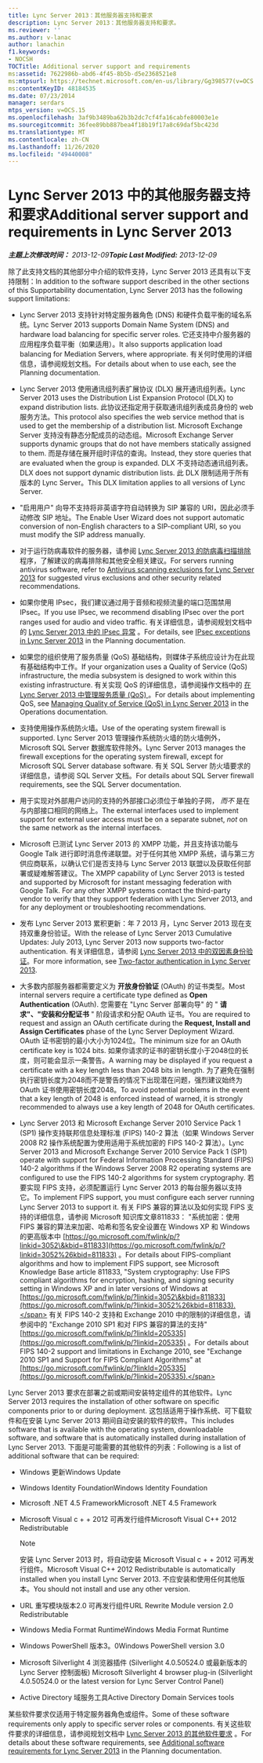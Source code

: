 ```yaml
---
title: Lync Server 2013：其他服务器支持和要求
description: Lync Server 2013：其他服务器支持和要求。
ms.reviewer: ''
ms.author: v-lanac
author: lanachin
f1.keywords:
- NOCSH
TOCTitle: Additional server support and requirements
ms:assetid: 7622986b-abd6-4f45-8b5b-d5e2368521e8
ms:mtpsurl: https://technet.microsoft.com/en-us/library/Gg398577(v=OCS.15)
ms:contentKeyID: 48184535
ms.date: 07/23/2014
manager: serdars
mtps_version: v=OCS.15
ms.openlocfilehash: 3af9b3489ba62b3b2dc7cf4fa16cabfe80003e1e
ms.sourcegitcommit: 36fee89bb887bea4f18b19f17a8c69daf5bc423d
ms.translationtype: MT
ms.contentlocale: zh-CN
ms.lasthandoff: 11/26/2020
ms.locfileid: "49440008"
---
```

# <a name="additional-server-support-and-requirements-in-lync-server-2013"></a><span data-ttu-id="5c2c8-103">Lync Server 2013 中的其他服务器支持和要求</span><span class="sxs-lookup"><span data-stu-id="5c2c8-103">Additional server support and requirements in Lync Server 2013</span></span>

<div data-xmlns="http://www.w3.org/1999/xhtml">

<div class="topic" data-xmlns="http://www.w3.org/1999/xhtml" data-msxsl="urn:schemas-microsoft-com:xslt" data-cs="https://msdn.microsoft.com/">

<div data-asp="https://msdn2.microsoft.com/asp">



</div>

<div id="mainSection">

<div id="mainBody"><span data-ttu-id="5c2c8-104">

<span> </span></span><span class="sxs-lookup"><span data-stu-id="5c2c8-104">

<span> </span></span></span>

<span data-ttu-id="5c2c8-105">_**主题上次修改时间：** 2013-12-09_</span><span class="sxs-lookup"><span data-stu-id="5c2c8-105">_**Topic Last Modified:** 2013-12-09_</span></span>

<span data-ttu-id="5c2c8-106">除了此支持文档的其他部分中介绍的软件支持，Lync Server 2013 还具有以下支持限制：</span><span class="sxs-lookup"><span data-stu-id="5c2c8-106">In addition to the software support described in the other sections of this Supportability documentation, Lync Server 2013 has the following support limitations:</span></span>

  - <span data-ttu-id="5c2c8-107">Lync Server 2013 支持针对特定服务器角色 (DNS) 和硬件负载平衡的域名系统。</span><span class="sxs-lookup"><span data-stu-id="5c2c8-107">Lync Server 2013 supports Domain Name System (DNS) and hardware load balancing for specific server roles.</span></span> <span data-ttu-id="5c2c8-108">它还支持中介服务器的应用程序负载平衡（如果适用）。</span><span class="sxs-lookup"><span data-stu-id="5c2c8-108">It also supports application load balancing for Mediation Servers, where appropriate.</span></span> <span data-ttu-id="5c2c8-109">有关何时使用的详细信息，请参阅规划文档。</span><span class="sxs-lookup"><span data-stu-id="5c2c8-109">For details about when to use each, see the Planning documentation.</span></span>

  - <span data-ttu-id="5c2c8-110">Lync Server 2013 使用通讯组列表扩展协议 (DLX) 展开通讯组列表。</span><span class="sxs-lookup"><span data-stu-id="5c2c8-110">Lync Server 2013 uses the Distribution List Expansion Protocol (DLX) to expand distribution lists.</span></span> <span data-ttu-id="5c2c8-111">此协议还指定用于获取通讯组列表成员身份的 web 服务方法。</span><span class="sxs-lookup"><span data-stu-id="5c2c8-111">This protocol also specifies the web service method that is used to get the membership of a distribution list.</span></span> <span data-ttu-id="5c2c8-112">Microsoft Exchange Server 支持没有静态分配成员的动态组。</span><span class="sxs-lookup"><span data-stu-id="5c2c8-112">Microsoft Exchange Server supports dynamic groups that do not have members statically assigned to them.</span></span> <span data-ttu-id="5c2c8-113">而是存储在展开组时评估的查询。</span><span class="sxs-lookup"><span data-stu-id="5c2c8-113">Instead, they store queries that are evaluated when the group is expanded.</span></span> <span data-ttu-id="5c2c8-114">DLX 不支持动态通讯组列表。</span><span class="sxs-lookup"><span data-stu-id="5c2c8-114">DLX does not support dynamic distribution lists.</span></span> <span data-ttu-id="5c2c8-115">此 DLX 限制适用于所有版本的 Lync Server。</span><span class="sxs-lookup"><span data-stu-id="5c2c8-115">This DLX limitation applies to all versions of Lync Server.</span></span>

  - <span data-ttu-id="5c2c8-116">"启用用户" 向导不支持将非英语字符自动转换为 SIP 兼容的 URI，因此必须手动修改 SIP 地址。</span><span class="sxs-lookup"><span data-stu-id="5c2c8-116">The Enable User Wizard does not support automatic conversion of non-English characters to a SIP-compliant URI, so you must modify the SIP address manually.</span></span>

  - <span data-ttu-id="5c2c8-117">对于运行防病毒软件的服务器，请参阅 [Lync Server 2013 的防病毒扫描排除](lync-server-2013-antivirus-scanning-exclusions.md) 程序，了解建议的病毒排除和其他安全相关建议。</span><span class="sxs-lookup"><span data-stu-id="5c2c8-117">For servers running antivirus software, refer to [Antivirus scanning exclusions for Lync Server 2013](lync-server-2013-antivirus-scanning-exclusions.md) for suggested virus exclusions and other security related recommendations.</span></span>

  - <span data-ttu-id="5c2c8-118">如果你使用 IPsec，我们建议通过用于音频和视频流量的端口范围禁用 IPsec。</span><span class="sxs-lookup"><span data-stu-id="5c2c8-118">If you use IPsec, we recommend disabling IPsec over the port ranges used for audio and video traffic.</span></span> <span data-ttu-id="5c2c8-119">有关详细信息，请参阅规划文档中的 [Lync Server 2013 中的 IPsec 异常](lync-server-2013-ipsec-exceptions.md) 。</span><span class="sxs-lookup"><span data-stu-id="5c2c8-119">For details, see [IPsec exceptions in Lync Server 2013](lync-server-2013-ipsec-exceptions.md) in the Planning documentation.</span></span>

  - <span data-ttu-id="5c2c8-120">如果您的组织使用了服务质量 (QoS) 基础结构，则媒体子系统应设计为在此现有基础结构中工作。</span><span class="sxs-lookup"><span data-stu-id="5c2c8-120">If your organization uses a Quality of Service (QoS) infrastructure, the media subsystem is designed to work within this existing infrastructure.</span></span> <span data-ttu-id="5c2c8-121">有关实现 QoS 的详细信息，请参阅操作文档中的 [在 Lync Server 2013 中管理服务质量 (QoS) ](lync-server-2013-managing-quality-of-service-qos.md) 。</span><span class="sxs-lookup"><span data-stu-id="5c2c8-121">For details about implementing QoS, see [Managing Quality of Service (QoS) in Lync Server 2013](lync-server-2013-managing-quality-of-service-qos.md) in the Operations documentation.</span></span>

  - <span data-ttu-id="5c2c8-122">支持使用操作系统防火墙。</span><span class="sxs-lookup"><span data-stu-id="5c2c8-122">Use of the operating system firewall is supported.</span></span> <span data-ttu-id="5c2c8-123">Lync Server 2013 管理操作系统防火墙的防火墙例外，Microsoft SQL Server 数据库软件除外。</span><span class="sxs-lookup"><span data-stu-id="5c2c8-123">Lync Server 2013 manages the firewall exceptions for the operating system firewall, except for Microsoft SQL Server database software.</span></span> <span data-ttu-id="5c2c8-124">有关 SQL Server 防火墙要求的详细信息，请参阅 SQL Server 文档。</span><span class="sxs-lookup"><span data-stu-id="5c2c8-124">For details about SQL Server firewall requirements, see the SQL Server documentation.</span></span>

  - <span data-ttu-id="5c2c8-125">用于实现对外部用户访问的支持的外部接口必须位于单独的子网， *而不* 是在与内部接口相同的网络上。</span><span class="sxs-lookup"><span data-stu-id="5c2c8-125">The external interfaces used to implement support for external user access must be on a separate subnet, *not* on the same network as the internal interfaces.</span></span>

  - <span data-ttu-id="5c2c8-p106">Microsoft 已测试 Lync Server 2013 的 XMPP 功能，并且支持该功能与 Google Talk 进行即时消息传递联盟。对于任何其他 XMPP 系统，请与第三方供应商联系，以确认它们是否支持与 Lync Server 2013 联盟以及获取任何部署或疑难解答建议。</span><span class="sxs-lookup"><span data-stu-id="5c2c8-p106">The XMPP capability of Lync Server 2013 is tested and supported by Microsoft for instant messaging federation with Google Talk. For any other XMPP systems contact the third-party vendor to verify that they support federation with Lync Server 2013, and for any deployment or troubleshooting recommendations.</span></span>

  - <span data-ttu-id="5c2c8-128">发布 Lync Server 2013 累积更新：年 7 2013 月，Lync Server 2013 现在支持双重身份验证。</span><span class="sxs-lookup"><span data-stu-id="5c2c8-128">With the release of Lync Server 2013 Cumulative Updates: July 2013, Lync Server 2013 now supports two-factor authentication.</span></span> <span data-ttu-id="5c2c8-129">有关详细信息，请参阅 [Lync Server 2013 中的双因素身份验证](lync-server-2013-planning-for-and-deploying-two-factor-authentication.md)。</span><span class="sxs-lookup"><span data-stu-id="5c2c8-129">For more information, see [Two-factor authentication in Lync Server 2013](lync-server-2013-planning-for-and-deploying-two-factor-authentication.md).</span></span>

  - <span data-ttu-id="5c2c8-130">大多数内部服务器都需要定义为 **开放身份验证** (OAuth) 的证书类型。</span><span class="sxs-lookup"><span data-stu-id="5c2c8-130">Most internal servers require a certificate type defined as **Open Authentication** (OAuth).</span></span> <span data-ttu-id="5c2c8-131">您需要在 "Lync Server 部署向导" 的 " **请求"、"安装和分配证书** " 阶段请求和分配 OAuth 证书。</span><span class="sxs-lookup"><span data-stu-id="5c2c8-131">You are required to request and assign an OAuth certificate during the **Request, Install and Assign Certificates** phase of the Lync Server Deployment Wizard.</span></span> <span data-ttu-id="5c2c8-132">OAuth 证书密钥的最小大小为1024位。</span><span class="sxs-lookup"><span data-stu-id="5c2c8-132">The minimum size for an OAuth certificate key is 1024 bits.</span></span> <span data-ttu-id="5c2c8-133">如果你请求的证书的密钥长度小于2048位的长度，则可能会显示一条警告。</span><span class="sxs-lookup"><span data-stu-id="5c2c8-133">A warning may be displayed if you request a certificate with a key length less than 2048 bits in length.</span></span> <span data-ttu-id="5c2c8-134">为了避免在强制执行密钥长度为2048而不是警告的情况下出现潜在问题，强烈建议始终为 OAuth 证书使用密钥长度2048。</span><span class="sxs-lookup"><span data-stu-id="5c2c8-134">To avoid potential problems in the event that a key length of 2048 is enforced instead of warned, it is strongly recommended to always use a key length of 2048 for OAuth certificates.</span></span>

  - <span data-ttu-id="5c2c8-135">Lync Server 2013 和 Microsoft Exchange Server 2010 Service Pack 1 (SP1) 操作支持联邦信息处理标准 (FIPS) 140-2 算法（如果 Windows Server 2008 R2 操作系统配置为使用适用于系统加密的 FIPS 140-2 算法）。</span><span class="sxs-lookup"><span data-stu-id="5c2c8-135">Lync Server 2013 and Microsoft Exchange Server 2010 Service Pack 1 (SP1) operate with support for Federal Information Processing Standard (FIPS) 140-2 algorithms if the Windows Server 2008 R2 operating systems are configured to use the FIPS 140-2 algorithms for system cryptography.</span></span> <span data-ttu-id="5c2c8-136">若要实现 FIPS 支持，必须配置运行 Lync Server 2013 的每台服务器以支持它。</span><span class="sxs-lookup"><span data-stu-id="5c2c8-136">To implement FIPS support, you must configure each server running Lync Server 2013 to support it.</span></span> <span data-ttu-id="5c2c8-137">有关 FIPS 兼容的算法以及如何实现 FIPS 支持的详细信息，请参阅 Microsoft 知识库文章811833： "系统加密：使用 FIPS 兼容的算法来加密、哈希和签名安全设置在 Windows XP 和 Windows 的更高版本中 [https://go.microsoft.com/fwlink/p/?linkid=3052\&kbid=811833](https://go.microsoft.com/fwlink/p/?linkid=3052%26kbid=811833) 。</span><span class="sxs-lookup"><span data-stu-id="5c2c8-137">For details about FIPS-compliant algorithms and how to implement FIPS support, see Microsoft Knowledge Base article 811833, "System cryptography: Use FIPS compliant algorithms for encryption, hashing, and signing security setting in Windows XP and in later versions of Windows at [https://go.microsoft.com/fwlink/p/?linkid=3052\&kbid=811833](https://go.microsoft.com/fwlink/p/?linkid=3052%26kbid=811833).</span></span> <span data-ttu-id="5c2c8-138">有关 FIPS 140-2 支持和 Exchange 2010 中的限制的详细信息，请参阅中的 "Exchange 2010 SP1 和对 FIPS 兼容的算法的支持" [https://go.microsoft.com/fwlink/p/?linkId=205335](https://go.microsoft.com/fwlink/p/?linkid=205335) 。</span><span class="sxs-lookup"><span data-stu-id="5c2c8-138">For details about FIPS 140-2 support and limitations in Exchange 2010, see "Exchange 2010 SP1 and Support for FIPS Compliant Algorithms" at [https://go.microsoft.com/fwlink/p/?linkId=205335](https://go.microsoft.com/fwlink/p/?linkid=205335).</span></span>

<span data-ttu-id="5c2c8-139">Lync Server 2013 要求在部署之前或期间安装特定组件的其他软件。</span><span class="sxs-lookup"><span data-stu-id="5c2c8-139">Lync Server 2013 requires the installation of other software on specific components prior to or during deployment.</span></span> <span data-ttu-id="5c2c8-140">这包括适用于操作系统、可下载软件和在安装 Lync Server 2013 期间自动安装的软件的软件。</span><span class="sxs-lookup"><span data-stu-id="5c2c8-140">This includes software that is available with the operating system, downloadable software, and software that is automatically installed during installation of Lync Server 2013.</span></span> <span data-ttu-id="5c2c8-141">下面是可能需要的其他软件的列表：</span><span class="sxs-lookup"><span data-stu-id="5c2c8-141">Following is a list of additional software that can be required:</span></span>

  - <span data-ttu-id="5c2c8-142">Windows 更新</span><span class="sxs-lookup"><span data-stu-id="5c2c8-142">Windows Update</span></span>

  - <span data-ttu-id="5c2c8-143">Windows Identity Foundation</span><span class="sxs-lookup"><span data-stu-id="5c2c8-143">Windows Identity Foundation</span></span>

  - <span data-ttu-id="5c2c8-144">Microsoft .NET 4.5 Framework</span><span class="sxs-lookup"><span data-stu-id="5c2c8-144">Microsoft .NET 4.5 Framework</span></span>

  - <span data-ttu-id="5c2c8-145">Microsoft Visual c + + 2012 可再发行组件</span><span class="sxs-lookup"><span data-stu-id="5c2c8-145">Microsoft Visual C++ 2012 Redistributable</span></span>
    
    <div>
    

    > [!NOTE]  
    > <span data-ttu-id="5c2c8-146">安装 Lync Server 2013 时，将自动安装 Microsoft Visual c + + 2012 可再发行组件。</span><span class="sxs-lookup"><span data-stu-id="5c2c8-146">Microsoft Visual C++ 2012 Redistributable is automatically installed when you install Lync Server 2013.</span></span> <span data-ttu-id="5c2c8-147">不应安装和使用任何其他版本。</span><span class="sxs-lookup"><span data-stu-id="5c2c8-147">You should not install and use any other version.</span></span>

    
    </div>

  - <span data-ttu-id="5c2c8-148">URL 重写模块版本2.0 可再发行组件</span><span class="sxs-lookup"><span data-stu-id="5c2c8-148">URL Rewrite Module version 2.0 Redistributable</span></span>

  - <span data-ttu-id="5c2c8-149">Windows Media Format Runtime</span><span class="sxs-lookup"><span data-stu-id="5c2c8-149">Windows Media Format Runtime</span></span>

  - <span data-ttu-id="5c2c8-150">Windows PowerShell 版本3。0</span><span class="sxs-lookup"><span data-stu-id="5c2c8-150">Windows PowerShell version 3.0</span></span>

  - <span data-ttu-id="5c2c8-151">Microsoft Silverlight 4 浏览器插件 (Silverlight 4.0.50524.0 或最新版本的 Lync Server 控制面板) </span><span class="sxs-lookup"><span data-stu-id="5c2c8-151">Microsoft Silverlight 4 browser plug-in (Silverlight 4.0.50524.0 or the latest version for Lync Server Control Panel)</span></span>

  - <span data-ttu-id="5c2c8-152">Active Directory 域服务工具</span><span class="sxs-lookup"><span data-stu-id="5c2c8-152">Active Directory Domain Services tools</span></span>

<span data-ttu-id="5c2c8-153">某些软件要求仅适用于特定服务器角色或组件。</span><span class="sxs-lookup"><span data-stu-id="5c2c8-153">Some of these software requirements only apply to specific server roles or components.</span></span> <span data-ttu-id="5c2c8-154">有关这些软件要求的详细信息，请参阅规划文档中 [Lync Server 2013 的其他软件要求](lync-server-2013-additional-software-requirements.md) 。</span><span class="sxs-lookup"><span data-stu-id="5c2c8-154">For details about these software requirements, see [Additional software requirements for Lync Server 2013](lync-server-2013-additional-software-requirements.md) in the Planning documentation.</span></span>

<span data-ttu-id="5c2c8-155"></div>

<span> </span>

</div>

</div>

</span><span class="sxs-lookup"><span data-stu-id="5c2c8-155"></div>

<span> </span>

</div>

</div>

</span></span></div>


